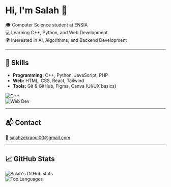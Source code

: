 # Hi, I'm Salah 👋

🎓 Computer Science student at ENSIA  
💻 Learning C++, Python, and Web Development  
🌍 Interested in AI, Algorithms, and Backend Development  

---

## 🔧 Skills
- **Programming:** C++, Python, JavaScript, PHP  
- **Web:** HTML, CSS, React, Tailwind  
- **Tools:** Git & GitHub, Figma, Canva (UI/UX basics)  

![C++](https://img.shields.io/badge/C++-00599C?style=for-the-badge&logo=c%2B%2B&logoColor=white)  
![Web Dev](https://img.shields.io/badge/Web-Development-FF5733?style=for-the-badge&logo=html5&logoColor=white)

---

## 📬 Contact
📧 salahzekraoui00@gmail.com

---

## 📈 GitHub Stats
![Salah's GitHub stats](https://github-readme-stats.vercel.app/api?username=Salah-Zekraoui&show_icons=true&theme=tokyonight)  
![Top Languages](https://github-readme-stats.vercel.app/api/top-langs/?username=Salah-Zekraoui&layout=compact&theme=tokyonight)
